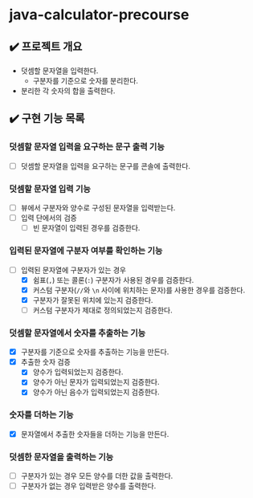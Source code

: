# java-calculator-precourse

## ✔️ 프로젝트 개요

- 덧셈할 문자열을 입력한다.
    - 구분자를 기준으로 숫자를 분리한다.
- 분리한 각 숫자의 합을 출력한다.

## ✔️ 구현 기능 목록

### 덧셈할 문자열 입력을 요구하는 문구 출력 기능

- [ ] 덧셈할 문자열을 입력을 요구하는 문구를 콘솔에 출력한다.

### 덧셈할 문자열 입력 기능

- [ ] 뷰에서 구분자와 양수로 구성된 문자열을 입력받는다.
- [ ] 입력 단에서의 검증
  - [ ] 빈 문자열이 입력된 경우를 검증한다.

### 입력된 문자열에 구분자 여부를 확인하는 기능

- [ ] 입력된 문자열에 구분자가 있는 경우
  - [x] 쉼표(`,`) 또는 콜론(`:`) 구분자가 사용된 경우를 검증한다.
  - [x] 커스텀 구분자(`//`와 `\n` 사이에 위치하는 문자)를 사용한 경우를 검증한다.
  - [x] 구분자가 잘못된 위치에 있는지 검증한다.
  - [ ] 커스텀 구분자가 제대로 정의되었는지 검증한다.

### 덧셈할 문자열에서 숫자를 추출하는 기능

- [x] 구분자를 기준으로 숫자를 추출하는 기능을 만든다.
- [x] 추출한 숫자 검증
  - [x] 양수가 입력되었는지 검증한다.
  - [x] 양수가 아닌 문자가 입력되었는지 검증한다.
  - [x] 양수가 아닌 음수가 입력되었는지 검증한다.

### 숫자를 더하는 기능
- [x] 문자열에서 추출한 숫자들을 더하는 기능을 만든다.

### 덧셈한 문자열을 출력하는 기능

- [ ] 구분자가 있는 경우 모든 양수를 더한 값을 출력한다.
- [ ] 구분자가 없는 경우 입력받은 양수를 출력한다.